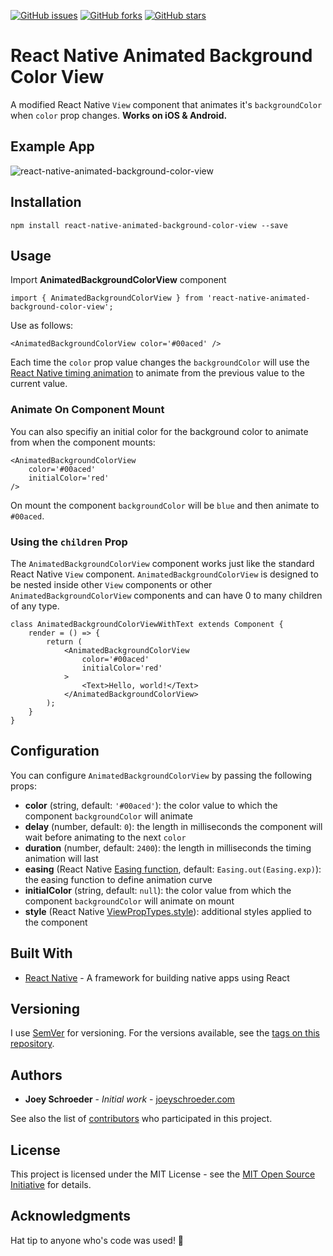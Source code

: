 [![GitHub issues](https://img.shields.io/github/issues/joeyschroeder/react-native-animated-background-color-view.svg)](https://github.com/joeyschroeder/react-native-animated-background-color-view/issues)
[![GitHub forks](https://img.shields.io/github/forks/joeyschroeder/react-native-animated-background-color-view.svg)](https://github.com/joeyschroeder/react-native-animated-background-color-view/network)
[![GitHub stars](https://img.shields.io/github/stars/joeyschroeder/react-native-animated-background-color-view.svg)](https://github.com/joeyschroeder/react-native-animated-background-color-view/stargazers)

# React Native Animated Background Color View
A modified React Native `View` component that animates it's `backgroundColor` when `color` prop changes. **Works on iOS & Android.**

## Example App
![react-native-animated-background-color-view](https://github.com/joeyschroeder/react-native-animated-background-color-view/master/demo.gif "react-native-animated-background-color-view")

## Installation
`npm install react-native-animated-background-color-view --save`

## Usage
Import **AnimatedBackgroundColorView** component

```
import { AnimatedBackgroundColorView } from 'react-native-animated-background-color-view';
```

Use as follows:

```
<AnimatedBackgroundColorView color='#00aced' />
```
Each time the `color` prop value changes the `backgroundColor` will use the [React Native timing animation](https://facebook.github.io/react-native/docs/animated.html#timing) to animate from the previous value to the current value.

### Animate On Component Mount
You can also specifiy an initial color for the background color to animate from when the component mounts:
```
<AnimatedBackgroundColorView
    color='#00aced'
    initialColor='red'
/>
```
On mount the component `backgroundColor` will be `blue` and then animate to `#00aced`.

### Using the `children` Prop
The `AnimatedBackgroundColorView` component works just like the standard React Native `View` component.  `AnimatedBackgroundColorView` is designed to be nested inside other `View` components or other `AnimatedBackgroundColorView` components and can have 0 to many children of any type.

```
class AnimatedBackgroundColorViewWithText extends Component {
    render = () => {
        return (
            <AnimatedBackgroundColorView
                color='#00aced'
                initialColor='red'
            >
                <Text>Hello, world!</Text>
            </AnimatedBackgroundColorView>
        );
    }
}
```

## Configuration
You can configure `AnimatedBackgroundColorView` by passing the following props:

* **color** (string, default: `'#00aced'`): the color value to which the component `backgroundColor` will animate
* **delay** (number, default: `0`): the length in milliseconds the component will wait before animating to the next `color`
* **duration** (number, default: `2400`): the length in milliseconds the timing animation will last
* **easing** (React Native [Easing function](https://facebook.github.io/react-native/docs/easing.html), default: `Easing.out(Easing.exp)`): the easing function to define animation curve
* **initialColor** (string, default: `null`): the color value from which the component `backgroundColor` will animate on mount
* **style** (React Native [ViewPropTypes.style](https://facebook.github.io/react-native/docs/style.html)): additional styles applied to the component

## Built With
* [React Native](https://facebook.github.io/react-native/) - A framework for building native apps using React

## Versioning
I use [SemVer](https://docs.npmjs.com/getting-started/semantic-versioning) for versioning. For the versions available, see the [tags on this repository](https://github.com/joeyschroeder/react-native-animated-background-color-view/tags).

## Authors
* **Joey Schroeder** - *Initial work* - [joeyschroeder.com](https://joeyschroeder.com)

See also the list of [contributors](https://github.com/joeyschroeder/react-native-animated-background-color-view/graphs/contributors) who participated in this project.

## License
This project is licensed under the MIT License - see the [MIT Open Source Initiative](https://opensource.org/licenses/MIT) for details.

## Acknowledgments
Hat tip to anyone who's code was used! 🤠
